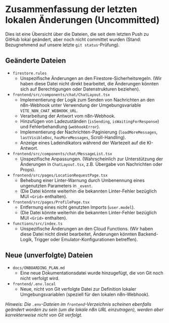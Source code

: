 # Zusammenfassung der letzten lokalen Änderungen (Uncommitted)

Dies ist eine Übersicht über die Dateien, die seit dem letzten Push zu GitHub lokal geändert, aber noch nicht committet wurden (Stand: Bezugnehmend auf unsere letzte `git status`-Prüfung).

## Geänderte Dateien

*   `firestore.rules`
    *   Unspezifische Änderungen an den Firestore-Sicherheitsregeln. (Wir haben diese Datei nicht direkt bearbeitet, die Änderungen könnten sich auf Berechtigungen oder Datenstrukturen beziehen).
*   `frontend/src/components/chat/ChatLayout.tsx`
    *   Implementierung der Logik zum Senden von Nachrichten an den n8n-Webhook unter Verwendung der Umgebungsvariable `VITE_N8N_CHAT_WEBHOOK_URL`.
    *   Verarbeitung der Antwort vom n8n-Webhook.
    *   Hinzufügen von Ladezuständen (`isSending`, `isWaitingForResponse`) und Fehlerbehandlung (`webhookError`).
    *   Implementierung der Nachrichten-Paginierung (`loadMoreMessages`, `lastVisibleDoc`, `hasMoreMessages`, Scroll-Handling).
    *   Anzeige eines Ladeindikators während der Wartezeit auf die KI-Antwort.
*   `frontend/src/components/chat/MessageList.tsx`
    *   Unspezifische Anpassungen. (Wahrscheinlich zur Unterstützung der Änderungen in `ChatLayout.tsx`, z.B. Übergabe von Nachrichten oder Props).
*   `frontend/src/pages/LocationRequestPage.tsx`
    *   Behebung einer Linter-Warnung durch Umbenennung eines ungenutzten Parameters in `_event`.
    *   (Die Datei könnte weiterhin die bekannten Linter-Fehler bezüglich MUI `<Grid>` enthalten).
*   `frontend/src/pages/ProfilePage.tsx`
    *   Entfernung eines nicht genutzten Imports (`user.model`).
    *   (Die Datei könnte weiterhin die bekannten Linter-Fehler bezüglich MUI `<Grid>` enthalten).
*   `functions/src/index.ts`
    *   Unspezifische Änderungen an den Cloud Functions. (Wir haben diese Datei nicht direkt bearbeitet, Änderungen könnten Backend-Logik, Trigger oder Emulator-Konfigurationen betreffen).

## Neue (unverfolgte) Dateien

*   `docs/ONBOARDING_PLAN.md`
    *   Eine neue Dokumentationsdatei wurde hinzugefügt, die von Git noch nicht verfolgt wird.
*   `frontend/.env.local`
    *   Neue, nicht von Git verfolgte Datei zur Definition lokaler Umgebungsvariablen (speziell für den lokalen n8n-Webhook).

*Hinweis: Die `.env`-Dateien im `frontend`-Verzeichnis scheinen ebenfalls geändert worden zu sein (um die lokale n8n URL einzutragen), werden aber korrekterweise nicht von Git verfolgt.* 